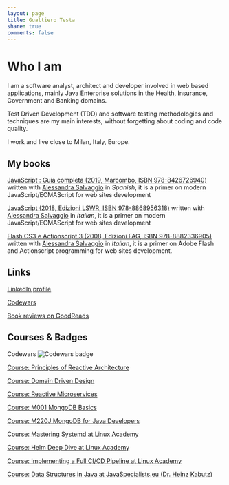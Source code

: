 ```yaml
---
layout: page
title: Gualtiero Testa
share: true
comments: false
---
```


# Who I am

I am a software analyst, architect and developer involved in web based applications, mainly Java Enterprise solutions in the Health, Insurance, Government and Banking domains.

Test Driven Development (TDD) and software testing methodologies and techniques are my main interests, without forgetting about coding and code quality.

I work and live close to Milan, Italy, Europe.

## My books

[JavaScript : Guía completa (2019, Marcombo, ISBN 978-8426726940)](https://www.marcombo.com/javascript-guia-completa-9788426726940/) written with [Alessandra Salvaggio](https://it.linkedin.com/in/alessandrasalvaggio) in *Spanish*, it is a primer on modern JavaScript/ECMAScript for web sites development

[JavaScript (2018, Edizioni LSWR, ISBN 978-8868956318)](http://www.edizionilswr.it/libri/javascript/) written with [Alessandra Salvaggio](https://it.linkedin.com/in/alessandrasalvaggio) in *Italian*, it is a primer on modern JavaScript/ECMAScript for web sites development

[Flash CS3 e Actionscript 3 (2008, Edizioni FAG, ISBN 978-8882336905) ](http://www.fag.it/libro_programmare_con_flash_cs3_e_actionscript_3_21798.aspx) written with [Alessandra Salvaggio](https://it.linkedin.com/in/alessandrasalvaggio) in *Italian*, it is a primer on Adobe Flash and Actionscript programming for web sites development.

## Links

[LinkedIn profile](http://www.linkedin.com/in/gualtierotesta)

[Codewars](https://www.codewars.com/users/gualty) 

[Book reviews on GoodReads](https://www.goodreads.com/review/list/26059740-gualtiero?order=d&sort=review&view=reviews)

## Courses & Badges

Codewars ![Codewars badge](https://www.codewars.com/users/gualty/badges/small)

[Course: Principles of Reactive Architecture](https://www.youracclaim.com/badges/573d2d56-56df-4056-9d75-0bd439d7aacf/public_url)

[Course: Domain Driven Design](https://courses.cognitiveclass.ai/certificates/57d81b793964417b93d08f7366e2c6a9)

[Course: Reactive Microservices](https://courses.cognitiveclass.ai/certificates/43b85d6c932048fb88c2b6fa137eaedc)

[Course: M001 MongoDB Basics](http://university.mongodb.com/course_completion/b3dc3723-72ab-4a10-8596-b2ef43b8)

[Course: M220J MongoDB for Java Developers](http://university.mongodb.com/course_completion/ed58c4c5-e86b-4611-8a2d-ed2d424e)

[Course: Mastering Systemd at Linux Academy](https://linuxacademy.com/profile/u/cert/id/284323)

[Course: Helm Deep Dive at Linux Academy](https://linuxacademy.com/profile/u/cert/id/286469)

[Course: Implementing a Full CI/CD Pipeline at Linux Academy](https://linuxacademy.com/profile/u/cert/id/286875)

[Course: Data Structures in Java at JavaSpecialists.eu (Dr. Heinz Kabutz)](https://javaspecialists.teachable.com/p/data-structures)

